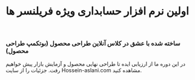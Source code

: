 <h1>اولین نرم افزار حسابداری ویژه فریلنسر ها
</h1>
</br>
<h3>ساخته شده با عشق در کلاس آنلاین طراحی محصول (بوتکمپ طراحی محصول)</h3>
<p>در این دوره ما از ارزیابی ایده تا طراحی نهایی محصول و آزمایش بازار پیش خواهیم رفت. جزئیات را از سایت Hossein-aslani.com مشاهده کنید.</p>